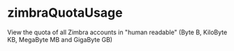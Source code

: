 zimbraQuotaUsage
================

View the quota of all Zimbra accounts in "human readable" (Byte B, KiloByte KB, MegaByte MB and GigaByte GB)
